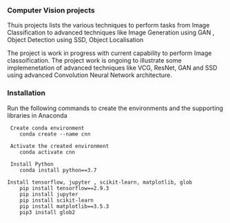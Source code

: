 ### Computer Vision projects

Thuis projects lists the various techniques to perform tasks from Image Classification to advanced techniques like Image Generation using GAN , Object Detection using SSD, Object Localisation 

The project is work in progress with current capability to perform Image classoification. The project work is ongoing to illustrate some implemenetation of advanced techniques like VCG, ResNet, GAN and SSD using advanced Convolution Neural Network architecture.

### Installation 

Run the following commands to create the environments and the supporting libraries in Anaconda

     Create conda environment
        conda create --name cnn

     Activate the created environment
        conda activate cnn

     Install Python
        conda install python==3.7

    Install tensorflow, jupyter , scikit-learn, matplotlib, glob
        pip install tensorflow==2.9.3
        pip install jupyter
        pip install scikit-learn
        pip install matplotlib==3.5.3
        pip3 install glob2
